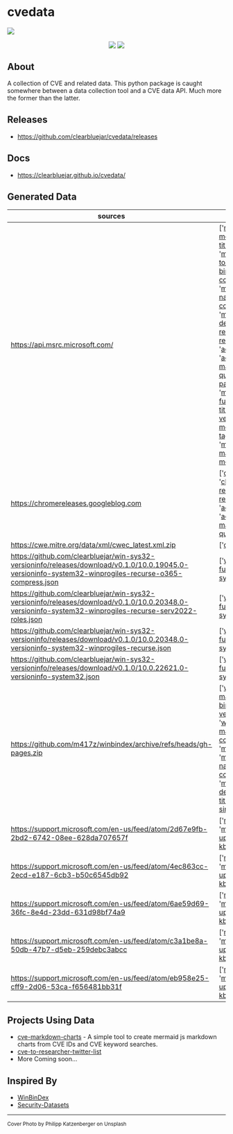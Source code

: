 # cvedata

<img align="center" src="https://user-images.githubusercontent.com/3752074/201245258-2de3e9f4-2097-4fbd-b01f-06ebd9d835cf.jpg">
</p>

<p align="center">
<a href="https://twitter.com/clearbluejar"><img align="center" src="https://img.shields.io/twitter/follow/clearbluejar?color=blue&style=for-the-badge"></a> 
  <img align="center" src="https://img.shields.io/github/stars/clearbluejar/cvedata?style=for-the-badge">
</p>

## About

A collection of CVE and related data. This python package is caught somewhere between a data collection tool and a CVE data API. Much more the former than the latter.

## Releases

- https://github.com/clearbluejar/cvedata/releases

## Docs 

- https://clearbluejar.github.io/cvedata/

## Generated Data

| sources | filenames |
|----------------------------------------------------------------------------------------------------------------------------------------------------------|--------------------------------------------------------------------------------------------------------------------------------------------------------------------------------------------------------------------------------------------------------------------------------------------------------------------------------------------------------------------------------------------------------------------------------------------------------------------------------------------------------------------------------------------------------------------------------------------------------------------------------------------------------------------------------------------------------------------------------------------------------------------------------------------------------------------------------------------------------------------------------------------------------------------------------------------------------------------------------------------------------------------------------------------------------------------------------------------------------------------------------------------------------------------------------------------------------------------------------------------------------------------------------------------------------------------------------------------------------------------------------------------------------------------------------------------------------------------------------------------------------------------------------------------------------------------------------------------------------------------------------------------------------------------------------------------------------------------------------------------------------------------------------------------------------------------------------------------------------------------------------------------------------------------------------------------------------------------------------------------------------------------------------------------------------------------------------------------------------------------------------------------------------------------------------------------------------------------------------------------------------------------------------------------------------------------------------------------------------------------------------------------------------------------------------------------------------------------------------------------------------------------------------------------------------------------------------------------------------------------------------------------------------------------------------------------------------------------------------------------------------------------------------------------|
| https://api.msrc.microsoft.com/ | ['[msrc-pandas-titles-merged.json](https://clearbluejar.github.io/cvedata/book/generated/msrc-pandas-titles-merged.json)', '[msrc-pandas-titles-merged-frequency.json](https://clearbluejar.github.io/cvedata/book/generated/msrc-pandas-titles-merged-frequency.json)', '[msrc-cve-combined-desc-to_bins.json](https://clearbluejar.github.io/cvedata/book/generated/msrc-cve-combined-desc-to_bins.json)', '[msrc-cve-all-bins-list.json](https://clearbluejar.github.io/cvedata/book/generated/msrc-cve-all-bins-list.json)', '[msrc-cve-tags-combined-file-names.json](https://clearbluejar.github.io/cvedata/book/generated/msrc-cve-tags-combined-file-names.json)', '[msrc-cve-titles-combined-file-names.json](https://clearbluejar.github.io/cvedata/book/generated/msrc-cve-titles-combined-file-names.json)', '[msrc-cve-tags-combined-file-desc-sims.json](https://clearbluejar.github.io/cvedata/book/generated/msrc-cve-tags-combined-file-desc-sims.json)', '[msrc-cve-titles-combined-file-desc-sims.json](https://clearbluejar.github.io/cvedata/book/generated/msrc-cve-titles-combined-file-desc-sims.json)', '[ack-researcher-names.json](https://clearbluejar.github.io/cvedata/book/generated/ack-researcher-names.json)', '[ack-researcher_names_grouped.json](https://clearbluejar.github.io/cvedata/book/generated/ack-researcher_names_grouped.json)', '[ack-researcher-cve-map.json](https://clearbluejar.github.io/cvedata/book/generated/ack-researcher-cve-map.json)', '[ack-researcher-twitter-map.json](https://clearbluejar.github.io/cvedata/book/generated/ack-researcher-twitter-map.json)', '[ack-researcher-cve-quality-map.json](https://clearbluejar.github.io/cvedata/book/generated/ack-researcher-cve-quality-map.json)', '[msrc-pandas-cvrf-merged.json.gz](https://clearbluejar.github.io/cvedata/book/generated/msrc-pandas-cvrf-merged.json.gz)', '[msrc-pandas-cvrf-merged-full.json.gz](https://clearbluejar.github.io/cvedata/book/generated/msrc-pandas-cvrf-merged-full.json.gz)', '[msrc-pandas-tag-title.json](https://clearbluejar.github.io/cvedata/book/generated/msrc-pandas-tag-title.json)', '[msrc-pandas-kb-ver.json](https://clearbluejar.github.io/cvedata/book/generated/msrc-pandas-kb-ver.json)', '[msrc-pandas-tags-merged.json](https://clearbluejar.github.io/cvedata/book/generated/msrc-pandas-tags-merged.json)', '[msrc-pandas-tags-merged-frequency.json](https://clearbluejar.github.io/cvedata/book/generated/msrc-pandas-tags-merged-frequency.json)', '[msrc-pandas-cvrf-products-map.json.gz](https://clearbluejar.github.io/cvedata/book/generated/msrc-pandas-cvrf-products-map.json.gz)', '[msrc-cvrf-merged.json.gz](https://clearbluejar.github.io/cvedata/book/generated/msrc-cvrf-merged.json.gz)'] |
| https://chromereleases.googleblog.com | ['[chromerelease-raw-cve.json](https://clearbluejar.github.io/cvedata/book/generated/chromerelease-raw-cve.json)', '[chromerelease-cve.json](https://clearbluejar.github.io/cvedata/book/generated/chromerelease-cve.json)', '[ack-researcher-names.json](https://clearbluejar.github.io/cvedata/book/generated/ack-researcher-names.json)', '[ack-researcher_names_grouped.json](https://clearbluejar.github.io/cvedata/book/generated/ack-researcher_names_grouped.json)', '[ack-researcher-cve-map.json](https://clearbluejar.github.io/cvedata/book/generated/ack-researcher-cve-map.json)', '[ack-researcher-twitter-map.json](https://clearbluejar.github.io/cvedata/book/generated/ack-researcher-twitter-map.json)', '[ack-researcher-cve-quality-map.json](https://clearbluejar.github.io/cvedata/book/generated/ack-researcher-cve-quality-map.json)'] |
| https://cwe.mitre.org/data/xml/cwec_latest.xml.zip | ['[cwe.json.gz](https://clearbluejar.github.io/cvedata/book/generated/cwe.json.gz)'] |
| https://github.com/clearbluejar/win-sys32-versioninfo/releases/download/v0.1.0/10.0.19045.0-versioninfo-system32-winprogiles-recurse-o365-compress.json | ['[win-verinfo-system32-full.json.gz](https://clearbluejar.github.io/cvedata/book/generated/win-verinfo-system32-full.json.gz)', '[win-versioninfo-system32-desc-to-bins.json](https://clearbluejar.github.io/cvedata/book/generated/win-versioninfo-system32-desc-to-bins.json)'] |
| https://github.com/clearbluejar/win-sys32-versioninfo/releases/download/v0.1.0/10.0.20348.0-versioninfo-system32-winprogiles-recurse-serv2022-roles.json | ['[win-verinfo-system32-full.json.gz](https://clearbluejar.github.io/cvedata/book/generated/win-verinfo-system32-full.json.gz)', '[win-versioninfo-system32-desc-to-bins.json](https://clearbluejar.github.io/cvedata/book/generated/win-versioninfo-system32-desc-to-bins.json)'] |
| https://github.com/clearbluejar/win-sys32-versioninfo/releases/download/v0.1.0/10.0.20348.0-versioninfo-system32-winprogiles-recurse.json | ['[win-verinfo-system32-full.json.gz](https://clearbluejar.github.io/cvedata/book/generated/win-verinfo-system32-full.json.gz)', '[win-versioninfo-system32-desc-to-bins.json](https://clearbluejar.github.io/cvedata/book/generated/win-versioninfo-system32-desc-to-bins.json)'] |
| https://github.com/clearbluejar/win-sys32-versioninfo/releases/download/v0.1.0/10.0.22621.0-versioninfo-system32.json | ['[win-verinfo-system32-full.json.gz](https://clearbluejar.github.io/cvedata/book/generated/win-verinfo-system32-full.json.gz)', '[win-versioninfo-system32-desc-to-bins.json](https://clearbluejar.github.io/cvedata/book/generated/win-versioninfo-system32-desc-to-bins.json)'] |
| https://github.com/m417z/winbindex/archive/refs/heads/gh-pages.zip | ['[winbindex-desc-to-bins-map.json](https://clearbluejar.github.io/cvedata/book/generated/winbindex-desc-to-bins-map.json)', '[winbindex-kb-to-bins-map.json.gz](https://clearbluejar.github.io/cvedata/book/generated/winbindex-kb-to-bins-map.json.gz)', '[winbindex-versions-to-bins-map.json.gz](https://clearbluejar.github.io/cvedata/book/generated/winbindex-versions-to-bins-map.json.gz)', '[winbindex-winver-to-build-map.json](https://clearbluejar.github.io/cvedata/book/generated/winbindex-winver-to-build-map.json)', '[msrc-cve-combined-desc-to_bins.json](https://clearbluejar.github.io/cvedata/book/generated/msrc-cve-combined-desc-to_bins.json)', '[msrc-cve-all-bins-list.json](https://clearbluejar.github.io/cvedata/book/generated/msrc-cve-all-bins-list.json)', '[msrc-cve-tags-combined-file-names.json](https://clearbluejar.github.io/cvedata/book/generated/msrc-cve-tags-combined-file-names.json)', '[msrc-cve-titles-combined-file-names.json](https://clearbluejar.github.io/cvedata/book/generated/msrc-cve-titles-combined-file-names.json)', '[msrc-cve-tags-combined-file-desc-sims.json](https://clearbluejar.github.io/cvedata/book/generated/msrc-cve-tags-combined-file-desc-sims.json)', '[msrc-cve-titles-combined-file-desc-sims.json](https://clearbluejar.github.io/cvedata/book/generated/msrc-cve-titles-combined-file-desc-sims.json)'] |
| https://support.microsoft.com/en-us/feed/atom/2d67e9fb-2bd2-6742-08ee-628da707657f | ['[ms-kb-feed-updates.json](https://clearbluejar.github.io/cvedata/book/generated/ms-kb-feed-updates.json)', '[ms-kb-feed-to-files-updated.json.gz](https://clearbluejar.github.io/cvedata/book/generated/ms-kb-feed-to-files-updated.json.gz)', '[ms-kb-feed-kbs-bins.json.gz](https://clearbluejar.github.io/cvedata/book/generated/ms-kb-feed-kbs-bins.json.gz)'] |
| https://support.microsoft.com/en-us/feed/atom/4ec863cc-2ecd-e187-6cb3-b50c6545db92 | ['[ms-kb-feed-updates.json](https://clearbluejar.github.io/cvedata/book/generated/ms-kb-feed-updates.json)', '[ms-kb-feed-to-files-updated.json.gz](https://clearbluejar.github.io/cvedata/book/generated/ms-kb-feed-to-files-updated.json.gz)', '[ms-kb-feed-kbs-bins.json.gz](https://clearbluejar.github.io/cvedata/book/generated/ms-kb-feed-kbs-bins.json.gz)'] |
| https://support.microsoft.com/en-us/feed/atom/6ae59d69-36fc-8e4d-23dd-631d98bf74a9 | ['[ms-kb-feed-updates.json](https://clearbluejar.github.io/cvedata/book/generated/ms-kb-feed-updates.json)', '[ms-kb-feed-to-files-updated.json.gz](https://clearbluejar.github.io/cvedata/book/generated/ms-kb-feed-to-files-updated.json.gz)', '[ms-kb-feed-kbs-bins.json.gz](https://clearbluejar.github.io/cvedata/book/generated/ms-kb-feed-kbs-bins.json.gz)'] |
| https://support.microsoft.com/en-us/feed/atom/c3a1be8a-50db-47b7-d5eb-259debc3abcc | ['[ms-kb-feed-updates.json](https://clearbluejar.github.io/cvedata/book/generated/ms-kb-feed-updates.json)', '[ms-kb-feed-to-files-updated.json.gz](https://clearbluejar.github.io/cvedata/book/generated/ms-kb-feed-to-files-updated.json.gz)', '[ms-kb-feed-kbs-bins.json.gz](https://clearbluejar.github.io/cvedata/book/generated/ms-kb-feed-kbs-bins.json.gz)'] |
| https://support.microsoft.com/en-us/feed/atom/eb958e25-cff9-2d06-53ca-f656481bb31f | ['[ms-kb-feed-updates.json](https://clearbluejar.github.io/cvedata/book/generated/ms-kb-feed-updates.json)', '[ms-kb-feed-to-files-updated.json.gz](https://clearbluejar.github.io/cvedata/book/generated/ms-kb-feed-to-files-updated.json.gz)', '[ms-kb-feed-kbs-bins.json.gz](https://clearbluejar.github.io/cvedata/book/generated/ms-kb-feed-kbs-bins.json.gz)'] |


## Projects Using Data

- [cve-markdown-charts](https://github.com/clearbluejar/cve-markdown-charts) - A simple tool to create mermaid js markdown charts from CVE IDs and CVE keyword searches.
- [cve-to-researcher-twitter-list](https://github.com/clearbluejar/cve-to-researcher-twitter-list)
- More Coming soon...

## Inspired By

- [WinBinDex](https://winbindex.m417z.com/) 
- [Security-Datasets](https://github.com/OTRF/Security-Datasets)

---
<sub>Cover Photo by Philipp Katzenberger on Unsplash</sub>